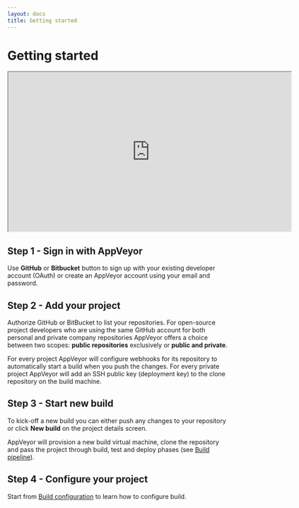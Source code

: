 ```yaml
---
layout: docs
title: Getting started
---
```


# Getting started

<div class="flex-video widescreen">
    <iframe width="640" height="360" src="https://www.youtube.com/embed/e1rVM4_nzWw?rel=0&amp;color=white" allowfullscreen></iframe>
</div>

## Step 1 - Sign in with AppVeyor

Use **GitHub** or **Bitbucket** button to sign up with your existing developer account (OAuth) or create an AppVeyor account using your email and password.


## Step 2 - Add your project

Authorize GitHub or BitBucket to list your repositories. For open-source project developers who are using the same GitHub account for both  personal and private company repositories AppVeyor offers a choice between two scopes: **public repositories** exclusively or **public and private**.

For every project AppVeyor will configure webhooks for its repository to automatically start a build when you push the changes. For every private project AppVeyor will add an SSH public key (deployment key) to the clone repository on the build machine.


## Step 3 - Start new build

To kick-off a new build you can either push any changes to your repository or click **New build** on the project details screen.

AppVeyor will provision a new build virtual machine, clone the repository and pass the project through build, test and deploy phases (see [Build pipeline](/docs/build-configuration#build-pipeline)).



## Step 4 - Configure your project

Start from [Build configuration](/docs/build-configuration) to learn how to configure build.

